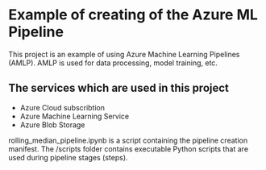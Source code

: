 # Example of creating of the Azure ML Pipeline

This project is an example of using Azure Machine Learning Pipelines (AMLP). AMLP is used for data processing, model training, etc.  

## The services which are used in this project
* Azure Cloud subscribtion 
* Azure Machine Learning Service
* Azure Blob Storage

rolling_median_pipeline.ipynb is a script containing the pipeline creation manifest.
The /scripts folder contains executable Python scripts that are used during pipeline stages (steps).